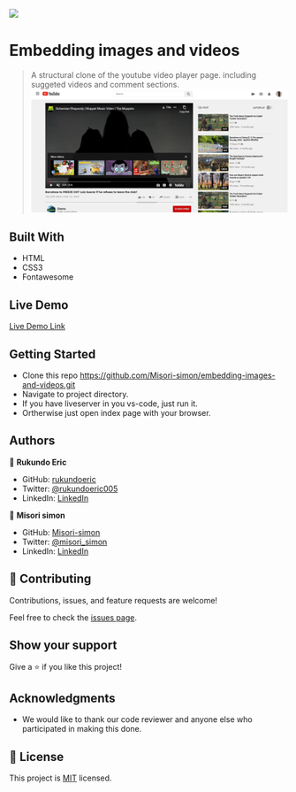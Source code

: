 
![](https://img.shields.io/badge/Microverse-blueviolet)
# Embedding images and videos
> A structural clone of the youtube video player page. including suggeted videos and comment sections.
![screenshot](screen-shot.JPG)


## Built With

- HTML
- CSS3
- Fontawesome

## Live Demo

[Live Demo Link](https://misori-simon.github.io/embedding-images-and-videos/.)

## Getting Started

* Clone this repo https://github.com/Misori-simon/embedding-images-and-videos.git
* Navigate to project directory.
* If you have liveserver in you vs-code, just run it.
* Ortherwise just open index page with your browser.

## Authors

👤 **Rukundo Eric**
  - GitHub: [rukundoeric](https://github.com/rukundoeric)
  - Twitter: [@rukundoeric005](https://twitter.com/rukundoeric005)
  - LinkedIn: [LinkedIn](https://www.linkedin.com/in/rukundo-eric-000bba181/)

👤 **Misori simon**
  - GitHub: [Misori-simon](https://github.com/Misori-simon/)
  - Twitter: [@misori_simon](https://twitter.com/misori_simon)
  - LinkedIn: [LinkedIn](https://cm.linkedin.com/in/misori-simon-05906219b)

## 🤝 Contributing

Contributions, issues, and feature requests are welcome!

Feel free to check the [issues page](issues/).


## Show your support

Give a ⭐️ if you like this project!

## Acknowledgments

- We would like to thank our code reviewer and anyone else who participated in making this done.

## 📝 License

This project is [MIT](lic.url) licensed.
